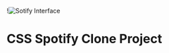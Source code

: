 !![Sotify Interface](./assests/Screenshot%202024-09-21%20at%2011.25.57 AM.png)

# CSS Spotify Clone Project